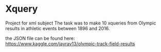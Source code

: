 # Xquery
Project for xml subject
The task was to make 10 xqueries from Olympic results in athletic events between 1896 and 2016.

the JSON file can be found here:
https://www.kaggle.com/jayrav13/olympic-track-field-results
